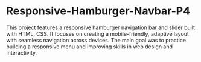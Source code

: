 # Responsive-Hamburger-Navbar-P4
This project features a responsive hamburger navigation bar and slider built with HTML, CSS. It focuses on creating a mobile-friendly, adaptive layout with seamless navigation across devices. The main goal was to practice building a responsive menu and improving skills in web design and interactivity.

